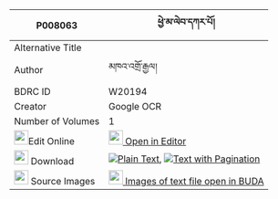 |P008063|ཕྱེ་མ་ལེབ་དཀར་པོ། 
| --- | --- 
|Alternative Title |
|Author| མཁའ་འགྲོ་རྒྱལ།
|BDRC ID | W20194
|Creator | Google OCR
|Number of Volumes| 1
|<img width="25" src="https://img.icons8.com/color/25/000000/edit-property.png">Edit Online| [<img width="25" src="https://avatars.githubusercontent.com/u/45091458?s=200&v=4"> Open in Editor](http://editor.openpecha.org/P008063)
|<img width="25" src="https://img.icons8.com/fluent/48/000000/download-2.png"/>  Download | [![](https://img.icons8.com/color/20/000000/txt.png)Plain Text](https://github.com/Openpecha/P008063/releases/download/v1/chemaleb_karpo_plain_P008063.zip), [![](https://img.icons8.com/color/20/000000/txt.png)Text with Pagination](https://github.com/Openpecha/P008063/releases/download/v1/chemaleb_karpo_pages_P008063.zip)
|<img width="25" src="https://img.icons8.com/plasticine/100/000000/pictures-folder.png"/>  Source Images | [<img width="25" src="https://library.bdrc.io/icons/BUDA-small.svg"> Images of text file open in BUDA](https://library.bdrc.io/show/bdr:W20194)